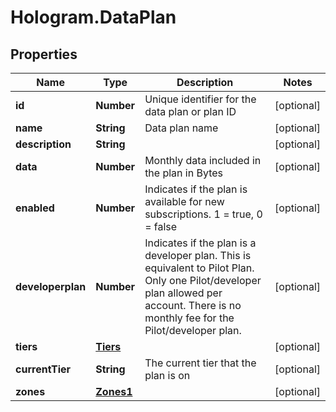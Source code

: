 # Hologram.DataPlan

## Properties
Name | Type | Description | Notes
------------ | ------------- | ------------- | -------------
**id** | **Number** | Unique identifier for the data plan or plan ID | [optional] 
**name** | **String** | Data plan name | [optional] 
**description** | **String** |  | [optional] 
**data** | **Number** | Monthly data included in the plan in Bytes | [optional] 
**enabled** | **Number** | Indicates if the plan is available for new subscriptions. 1 = true, 0 = false | [optional] 
**developerplan** | **Number** | Indicates if the plan is a developer plan.  This is equivalent to Pilot Plan. Only one Pilot/developer plan allowed per account. There is no monthly fee for the Pilot/developer plan. | [optional] 
**tiers** | [**Tiers**](Tiers.md) |  | [optional] 
**currentTier** | **String** | The current tier that the plan is on | [optional] 
**zones** | [**Zones1**](Zones1.md) |  | [optional] 


